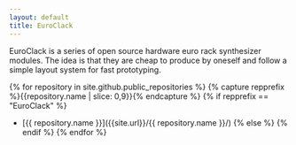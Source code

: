 ```yaml
---
layout: default
title: EuroClack
---
```


EuroClack is a series of open source hardware euro rack synthesizer modules. The idea is that they are cheap to produce by oneself and follow a simple layout system for fast prototyping.


{% for repository in site.github.public_repositories %}
{% capture repprefix %}{{repository.name | slice: 0,9}}{% endcapture %}
{% if repprefix == "EuroClack" %}
* [{{ repository.name }}]({{site.url}}/{{ repository.name }}/)
{% else %}
{% endif %}
{% endfor %}
